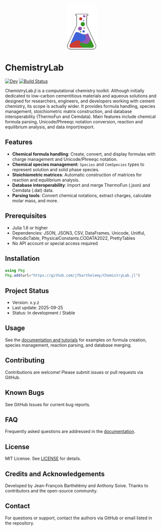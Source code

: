 <!-- ![ChemistryLab Logo](https://raw.githubusercontent.com/jfbarthelemy/ChemistryLab.jl/main/docs/src/assets/logo.svg) -->
<p align="center">
  <img src="./docs/src/assets/logo.svg" width="100">
</p>

# ChemistryLab

[![Dev](https://img.shields.io/badge/docs-dev-blue.svg)](https://jfbarthelemy.github.io/ChemistryLab.jl/dev/)
[![Build Status](https://github.com/jfbarthelemy/ChemistryLab.jl/actions/workflows/CI.yml/badge.svg?branch=main)](https://github.com/jfbarthelemy/ChemistryLab.jl/actions/workflows/CI.yml?query=branch%3Amain)
<!-- [![Stable](https://img.shields.io/badge/docs-stable-blue.svg)](https://jfbarthelemy.github.io/ChemistryLab.jl/stable/)  -->

ChemistryLab.jl is a computational chemistry toolkit. Although initially dedicated to low-carbon cementitious materials and aqueous solutions and designed for researchers, engineers, and developers working with cement chemistry, its scope is actually wider. It provides formula handling, species management, stoichiometric matrix construction, and database interoperability (ThermoFun and Cemdata). Main features include chemical formula parsing, Unicode/Phreeqc notation conversion, reaction and equilibrium analysis, and data import/export.

<!-- ## Table of Contents

- [Installation](#installation)
- [Usage](#usage)
- [Prerequisites](#prerequisites)
- [Contributing](#contributing)
- [Known Bugs](#known-bugs)
- [FAQ](#faq)
- [License](#license)
- [Credits and Acknowledgements](#credits-and-acknowledgements)
- [Contact](#contact) -->

## Features

- **Chemical formula handling**: Create, convert, and display formulas with charge management and Unicode/Phreeqc notation.
- **Chemical species management**: `Species` and `CemSpecies` types to represent solution and solid phase species.
- **Stoichiometric matrices**: Automatic construction of matrices for reaction and equilibrium analysis.
- **Database interoperability**: Import and merge ThermoFun (.json) and Cemdata (.dat) data.
- **Parsing tools**: Convert chemical notations, extract charges, calculate molar mass, and more.

## Prerequisites

- Julia 1.6 or higher
- Dependencies: JSON, JSON3, CSV, DataFrames, Unicode, Unitful, PeriodicTable, PhysicalConstants.CODATA2022, PrettyTables
- No API account or special access required 

## Installation

```julia
using Pkg
Pkg.add(url="https://github.com/jfbarthelemy/ChemistryLab.jl")
```

## Project Status

- Version: x.y.z
- Last update: 2025-09-25
- Status: In development / Stable

## Usage

See the [documentation and tutorials](https://jfbarthelemy.github.io/ChemistryLab.jl/dev/
) for examples on formula creation, species management, reaction parsing, and database merging.

## Contributing

Contributions are welcome! Please submit issues or pull requests via GitHub.

## Known Bugs
See GitHub Issues for current bug reports.

## FAQ

Frequently asked questions are addressed in the [documentation](https://jfbarthelemy.github.io/ChemistryLab.jl/dev/).

## License

MIT License. See [LICENSE](LICENSE) for details.

## Credits and Acknowledgements

Developed by Jean-François Barthélémy and Anthony Soive. Thanks to contributors and the open-source community.

## Contact

For questions or support, contact the authors via GitHub or email listed in the repository.